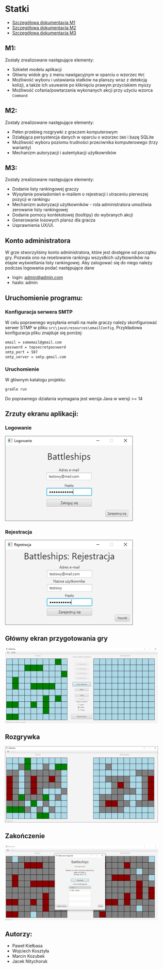 # Statki

- [Szczegółowa dokumentacja M1](docs/m1_docs.md)
- [Szczegółowa dokumentacja M2](docs/m2_docs.md)
- [Szczegółowa dokumentacja M3](docs/m3_docs.md)

## M1:

Zostały zrealizowane następujące elementy:

- Szkielet modelu aplikacji
- Główny widok gry z menu nawigacyjnym w oparciu o wzorzec `MVC`
- Możliwość wyboru i ustawiania statków na planszy wraz z detekcją kolizji, a także ich usuwanie po kliknięciu prawym przyciskiem myszy
- Możliwość cofania/powtarzania wykonanych akcji przy użyciu wzorca `Command`


## M2:

Zostały zrealizowane następujące elementy:

- Pełen przebieg rozgrywki z graczem komputerowym
- Działająca persystencja danych w oparciu o wzorzec `DAO` i bazę SQLite
- Możliwość wyboru poziomu trudności przeciwnika komputerowego (trzy warianty)
- Mechanizm autoryzacji i autentykacji użytkowników

## M3:

Zostały zrealizowane następujące elementy:

- Dodanie listy rankingowej graczy
- Wysyłanie powiadomień e-mailem o rejestracji i utraceniu pierwszej pozycji w rankingu
- Mechanizm autoryzacji użytkowników - rola administratora umożliwia zerowanie listy rankingowej
- Dodanie pomocy kontekstowej (tooltipy) do wybranych akcji
- Generowanie losowych plansz dla gracza
- Usprawnienia UX/UI.



## Konto administratora

W grze stworzyliśmy konto administratora, które jest dostępne od początku gry. Pozwala ono na resetowanie rankingu wszystkich użytkowników na etapie wyświetlania listy rankingowej. Aby zalogować się do niego należy podczas logowania podać następujące dane

- login: admin@admin.com
- hasło: admin

## Uruchomienie programu:

### Konfiguracja serwera SMTP

W celu poprawnego wysyłania emalii na maile graczy należy skonfigurować serwer STMP w pliku `src\java\resources\emailConfig`. 
Przykładowa konfiguracja pliku znajduje się poniżej:

```
email = somemail@gmail.com
password = topsecretpassword
smtp_port = 587
smtp_server = smtp.gmail.com
```

### Uruchomienie
W głównym katalogu projektu:

```bash
gradle run
```

Do poprawnego działania wymagana jest wersja Java w wersji >= 14 

## Zrzuty ekranu aplikacji:

### Logowanie
![](docs/ss05.png)
### Rejestracja
![](docs/ss06.png)
## Główny ekran przygotowania gry
![](docs/ss23.png)
## Rozgrywka
![](docs/ss07.png)
## Zakończenie
![](docs/ss24.png)

## Autorzy:

- Paweł Kiełbasa
- Wojciech Kosztyła
- Marcin Kozubek
- Jacek Nitychoruk

